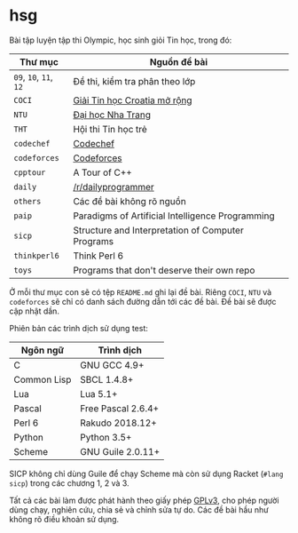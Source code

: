 # hsg

Bài tập luyện tập thi Olympic, học sinh giỏi Tin học, trong đó:

|         Thư mục        |                   Nguồn đề bài                    |
| ---------------------- | ------------------------------------------------- |
| `09`, `10`, `11`, `12` | Đề thi, kiểm tra phân theo lớp                    |
| `COCI`                 | [Giải Tin học Croatia mở rộng][0]                 |
| `NTU`                  | [Đại học Nha Trang][1]                            |
| `THT`                  | Hội thi Tin học trẻ                               |
| `codechef`             | [Codechef][2]                                     |
| `codeforces`           | [Codeforces][3]                                   |
| `cpptour`              | A Tour of C++                                     |
| `daily`                | [/r/dailyprogrammer][4]                           |
| `others`               | Các đề bài không rõ nguồn                         |
| `paip`                 | Paradigms of Artificial Intelligence Programming  |
| `sicp`                 | Structure and Interpretation of Computer Programs |
| `thinkperl6`           | Think Perl 6                                      |
| `toys`                 | Programs that don't deserve their own repo        |

[0]: http://www.hsin.hr/coci/
[1]: http://laptrinh.ntu.edu.vn/
[2]: http://codechef.com/
[3]: http://codeforces.com/
[4]: https://www.reddit.com/r/dailyprogrammer

Ở mỗi thư mục con sẽ có tệp `README.md` ghi lại đề bài. Riêng `COCI`, `NTU` và
`codeforces` sẽ chỉ có danh sách đường dẫn tới các đề bài. Đề bài sẽ được cập
nhật dần.

Phiên bản các trình dịch sử dụng test:

|  Ngôn ngữ   |     Trình dịch     |
| ----------- | ------------------ |
| C           | GNU GCC 4.9+       |
| Common Lisp | SBCL 1.4.8+        |
| Lua         | Lua 5.1+           |
| Pascal      | Free Pascal 2.6.4+ |
| Perl 6      | Rakudo 2018.12+    |
| Python      | Python 3.5+        |
| Scheme      | GNU Guile 2.0.11+  |

SICP không chỉ dùng Guile để chạy Scheme mà còn sử dụng Racket (`#lang sicp`)
trong các chương 1, 2 và 3.

Tất cả các bài làm được phát hành theo giấy phép [GPLv3](LICENSE), cho phép
người dùng chạy, nghiên cứu, chia sẻ và chỉnh sửa tự do. Các đề bài hầu như
không rõ điều khoản sử dụng.
